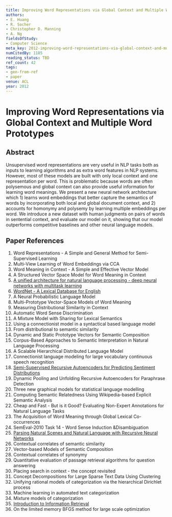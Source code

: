```yaml
---
title: Improving Word Representations via Global Context and Multiple Word Prototypes
authors:
- E. Huang
- R. Socher
- Christopher D. Manning
- A. Ng
fieldsOfStudy:
- Computer Science
meta_key: 2012-improving-word-representations-via-global-context-and-multiple-word-prototypes
numCitedBy: 1185
reading_status: TBD
ref_count: 42
tags:
- gen-from-ref
- paper
venue: ACL
year: 2012
---
```


# Improving Word Representations via Global Context and Multiple Word Prototypes

## Abstract

Unsupervised word representations are very useful in NLP tasks both as inputs to learning algorithms and as extra word features in NLP systems. However, most of these models are built with only local context and one representation per word. This is problematic because words are often polysemous and global context can also provide useful information for learning word meanings. We present a new neural network architecture which 1) learns word embeddings that better capture the semantics of words by incorporating both local and global document context, and 2) accounts for homonymy and polysemy by learning multiple embeddings per word. We introduce a new dataset with human judgments on pairs of words in sentential context, and evaluate our model on it, showing that our model outperforms competitive baselines and other neural language models.

## Paper References

1. Word Representations - A Simple and General Method for Semi-Supervised Learning
2. Multi-View Learning of Word Embeddings via CCA
3. Word Meaning in Context - A Simple and Effective Vector Model
4. A Structured Vector Space Model for Word Meaning in Context
5. [A unified architecture for natural language processing - deep neural networks with multitask learning](2008-a-unified-architecture-for-natural-language-processing-deep-neural-networks-with-multitask-learning)
6. [WordNet - A Lexical Database for English](1992-wordnet-a-lexical-database-for-english)
7. A Neural Probabilistic Language Model
8. Multi-Prototype Vector-Space Models of Word Meaning
9. Measuring Distributional Similarity in Context
10. Automatic Word Sense Discrimination
11. A Mixture Model with Sharing for Lexical Semantics
12. Using a connectionist model in a syntactical based language model
13. From distributional to semantic similarity
14. Dynamic and Static Prototype Vectors for Semantic Composition
15. Corpus-Based Approaches to Semantic Interpretation in Natural Language Processing
16. A Scalable Hierarchical Distributed Language Model
17. Connectionist language modeling for large vocabulary continuous speech recognition
18. [Semi-Supervised Recursive Autoencoders for Predicting Sentiment Distributions](2011-semi-supervised-recursive-autoencoders-for-predicting-sentiment-distributions)
19. Dynamic Pooling and Unfolding Recursive Autoencoders for Paraphrase Detection
20. Three new graphical models for statistical language modelling
21. Computing Semantic Relatedness Using Wikipedia-based Explicit Semantic Analysis
22. Cheap and Fast - But is it Good? Evaluating Non-Expert Annotations for Natural Language Tasks
23. The Acquisition of Word Meaning through Global Lexical Co-occurrences
24. SemEval-2010 Task 14 - Word Sense Induction &Disambiguation
25. [Parsing Natural Scenes and Natural Language with Recursive Neural Networks](2011-parsing-natural-scenes-and-natural-language-with-recursive-neural-networks)
26. Contextual correlates of semantic similarity
27. Vector-based Models of Semantic Composition
28. Contextual correlates of synonymy
29. Quantitative evaluation of passage retrieval algorithms for question answering
30. Placing search in context - the concept revisited
31. Concept Decompositions for Large Sparse Text Data Using Clustering
32. Unifying rational models of categorization via the hierarchical Dirichlet process
33. Machine learning in automated text categorization
34. Mixture models of categorization
35. [Introduction to Information Retrieval](2010-introduction-to-information-retrieval)
36. On the limited memory BFGS method for large scale optimization
